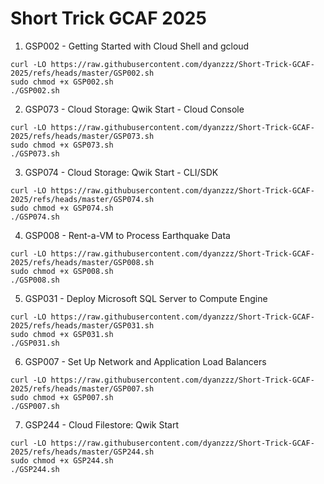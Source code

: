 # Short Trick GCAF 2025

 1. GSP002 - Getting Started with Cloud Shell and gcloud
```
curl -LO https://raw.githubusercontent.com/dyanzzz/Short-Trick-GCAF-2025/refs/heads/master/GSP002.sh
sudo chmod +x GSP002.sh
./GSP002.sh
```
 2. GSP073 - Cloud Storage: Qwik Start - Cloud Console
```
curl -LO https://raw.githubusercontent.com/dyanzzz/Short-Trick-GCAF-2025/refs/heads/master/GSP073.sh
sudo chmod +x GSP073.sh
./GSP073.sh
```
 3. GSP074 - Cloud Storage: Qwik Start - CLI/SDK
```
curl -LO https://raw.githubusercontent.com/dyanzzz/Short-Trick-GCAF-2025/refs/heads/master/GSP074.sh
sudo chmod +x GSP074.sh
./GSP074.sh
```
 4. GSP008 - Rent-a-VM to Process Earthquake Data
```
curl -LO https://raw.githubusercontent.com/dyanzzz/Short-Trick-GCAF-2025/refs/heads/master/GSP008.sh
sudo chmod +x GSP008.sh
./GSP008.sh
```
 5. GSP031 - Deploy Microsoft SQL Server to Compute Engine
```
curl -LO https://raw.githubusercontent.com/dyanzzz/Short-Trick-GCAF-2025/refs/heads/master/GSP031.sh
sudo chmod +x GSP031.sh
./GSP031.sh
```
6. GSP007 - Set Up Network and Application Load Balancers
```
curl -LO https://raw.githubusercontent.com/dyanzzz/Short-Trick-GCAF-2025/refs/heads/master/GSP007.sh
sudo chmod +x GSP007.sh
./GSP007.sh
```
7. GSP244 - Cloud Filestore: Qwik Start
```
curl -LO https://raw.githubusercontent.com/dyanzzz/Short-Trick-GCAF-2025/refs/heads/master/GSP244.sh
sudo chmod +x GSP244.sh
./GSP244.sh
```